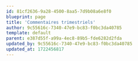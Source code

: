 ```yaml
---
id: 81cf2636-9a28-4500-8aa5-7d9b08a6e8f0
blueprint: page
title: 'Commentaires trimestriels'
author: 9c55616c-7340-47e9-bc83-f0bc3da40785
template: default
parent: e387d55f-a99a-4ec8-89b5-fde6282d2fda
updated_by: 9c55616c-7340-47e9-bc83-f0bc3da40785
updated_at: 1722456817
---
```


